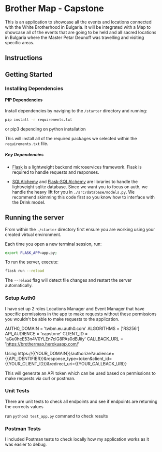 # Brother Map - Capstone 
This is an application to showcase all the events and locations connected with the White Brotherhood in Bulgaria. It will be integrated with a Map to showcase all
of the events that are going to be held and all sacred locations in Bulgaria where the Master Petar Deunoff was travelling and visiting specific areas.

## Instructions

## Getting Started

### Installing Dependencies

#### PIP Dependencies

Install dependencies by naviging to the `/starter` directory and running:

```bash
pip install -r requirements.txt
```
or pip3 depending on python installation

This will install all of the required packages we selected within the `requirements.txt` file.

##### Key Dependencies

- [Flask](http://flask.pocoo.org/)  is a lightweight backend microservices framework. Flask is required to handle requests and responses.

- [SQLAlchemy](https://www.sqlalchemy.org/) and [Flask-SQLAlchemy](https://flask-sqlalchemy.palletsprojects.com/en/2.x/) are libraries to handle the lightweight sqlite database. Since we want you to focus on auth, we handle the heavy lift for you in `./src/database/models.py`. We recommend skimming this code first so you know how to interface with the Drink model.


## Running the server

From within the `./starter` directory first ensure you are working using your created virtual environment.

Each time you open a new terminal session, run:

```bash
export FLASK_APP=app.py;
```

To run the server, execute:

```bash
flask run --reload
```

The `--reload` flag will detect file changes and restart the server automatically.

### Setup Auth0

I have set up 2 roles Locations Manager and Event Manager that have specific permissions in the app to make requests
without these permissions you wouldn't be able to make requests to the application.

AUTH0_DOMAIN = 'twbm.eu.auth0.com'
ALGORITHMS = ['RS256']
API_AUDIENCE = 'capstone'
CLIENT_ID = 'aGu0hcE53n4V0YLEn7cIG8PAs0dBJiiy'
CALLBACK_URL = 'https://brothermap.herokuapp.com/'

Using https://{{YOUR_DOMAIN}}/authorize?audience={{API_IDENTIFIER}}&response_type=token&client_id={{YOUR_CLIENT_ID}}&redirect_uri={{YOUR_CALLBACK_URI}}

This will generate an API token which can be used based on permissions to make requests via curl or postman.

### Unit Tests

There are unit tests to check all endpoints and see if endpoints are returning the corrects values

run `python3 test_app.py` command to check results

### Postman Tests

I included Postman tests to check locally how my application works as it was easier to debug.








